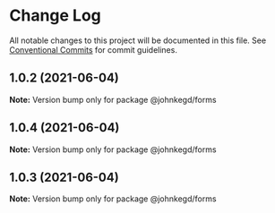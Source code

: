 # Change Log

All notable changes to this project will be documented in this file.
See [Conventional Commits](https://conventionalcommits.org) for commit guidelines.

## 1.0.2 (2021-06-04)

**Note:** Version bump only for package @johnkegd/forms





## 1.0.4 (2021-06-04)

**Note:** Version bump only for package @johnkegd/forms





## 1.0.3 (2021-06-04)

**Note:** Version bump only for package @johnkegd/forms
